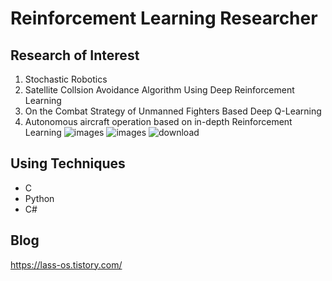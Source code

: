 # Reinforcement Learning Researcher

## Research of Interest
1. Stochastic Robotics
2. Satellite Collsion Avoidance Algorithm Using Deep Reinforcement Learning
3. On the Combat Strategy of Unmanned Fighters Based Deep Q-Learning
4. Autonomous aircraft operation based on in-depth Reinforcement Learning
![images](https://user-images.githubusercontent.com/62800365/110494018-84bb0c00-8136-11eb-8a2c-ffd75ab2941f.jpg)
![images](https://user-images.githubusercontent.com/62800365/110494209-b6cc6e00-8136-11eb-9fc9-3b0eea9b5c75.jpg)
![download](https://user-images.githubusercontent.com/62800365/110494254-c64bb700-8136-11eb-92e6-05c130522ac1.jpg)


## Using Techniques
- C
- Python
- C#

## Blog
https://lass-os.tistory.com/

